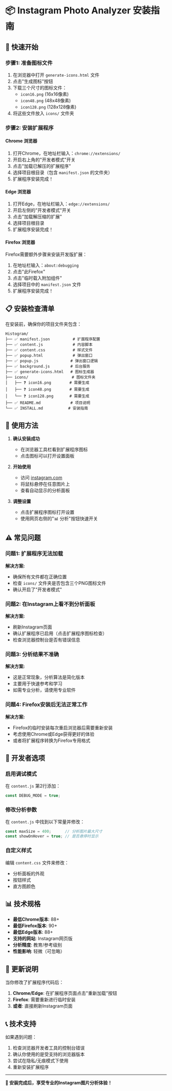 # 📦 Instagram Photo Analyzer 安装指南

## 🎯 快速开始

### 步骤1: 准备图标文件
1. 在浏览器中打开 `generate-icons.html` 文件
2. 点击"生成图标"按钮
3. 下载三个尺寸的图标文件：
   - `icon16.png` (16x16像素)
   - `icon48.png` (48x48像素) 
   - `icon128.png` (128x128像素)
4. 将这些文件放入 `icons/` 文件夹

### 步骤2: 安装扩展程序

#### Chrome 浏览器
1. 打开Chrome，在地址栏输入：`chrome://extensions/`
2. 开启右上角的"开发者模式"开关
3. 点击"加载已解压的扩展程序"
4. 选择项目根目录（包含 `manifest.json` 的文件夹）
5. 扩展程序安装完成！

#### Edge 浏览器
1. 打开Edge，在地址栏输入：`edge://extensions/`
2. 开启左侧的"开发者模式"开关
3. 点击"加载解压缩的扩展"
4. 选择项目根目录
5. 扩展程序安装完成！

#### Firefox 浏览器
Firefox需要额外步骤来安装开发版扩展：
1. 在地址栏输入：`about:debugging`
2. 点击"此Firefox"
3. 点击"临时载入附加组件"
4. 选择项目中的 `manifest.json` 文件
5. 扩展程序安装完成！

## 📋 安装检查清单

在安装前，确保你的项目文件夹包含：

```
Histogram/
├── ✅ manifest.json          # 扩展程序配置
├── ✅ content.js             # 内容脚本
├── ✅ content.css            # 样式文件  
├── ✅ popup.html             # 弹出窗口
├── ✅ popup.js              # 弹出窗口逻辑
├── ✅ background.js         # 后台服务
├── ✅ generate-icons.html   # 图标生成器
├── icons/                   # 图标文件夹
│   ├── ❓ icon16.png        # 需要生成
│   ├── ❓ icon48.png        # 需要生成
│   └── ❓ icon128.png       # 需要生成
├── ✅ README.md             # 项目说明
└── ✅ INSTALL.md           # 安装指南
```

## 🚀 使用方法

1. **确认安装成功**
   - 在浏览器工具栏看到扩展程序图标
   - 点击图标可以打开设置面板

2. **开始使用**
   - 访问 [instagram.com](https://instagram.com)
   - 将鼠标悬停在任意图片上
   - 查看自动显示的分析面板

3. **调整设置**
   - 点击扩展程序图标打开设置
   - 使用网页右侧的"📊 分析"按钮快速开关

## ⚠️ 常见问题

### 问题1: 扩展程序无法加载
**解决方案:**
- 确保所有文件都在正确位置
- 检查 `icons/` 文件夹是否包含三个PNG图标文件
- 确认开启了"开发者模式"

### 问题2: 在Instagram上看不到分析面板
**解决方案:**
- 刷新Instagram页面
- 确认扩展程序已启用（点击扩展程序图标检查）
- 检查浏览器控制台是否有错误信息

### 问题3: 分析结果不准确
**解决方案:**
- 这是正常现象，分析算法是简化版本
- 主要用于快速参考和学习
- 如需专业分析，请使用专业软件

### 问题4: Firefox安装后无法正常工作
**解决方案:**
- Firefox的临时安装每次重启浏览器后需要重新安装
- 考虑使用Chrome或Edge获得更好的体验
- 或者将扩展程序转换为Firefox专用格式

## 🔧 开发者选项

### 启用调试模式
在 `content.js` 第2行添加：
```javascript
const DEBUG_MODE = true;
```

### 修改分析参数
在 `content.js` 中找到以下常量并修改：
```javascript
const maxSize = 400;      // 分析图片最大尺寸
const showOnHover = true; // 是否悬停时显示
```

### 自定义样式
编辑 `content.css` 文件来修改：
- 分析面板的外观
- 按钮样式
- 直方图颜色

## 📊 技术规格

- **最低Chrome版本**: 88+
- **最低Firefox版本**: 90+
- **最低Edge版本**: 88+
- **支持的网站**: Instagram网页版
- **分析精度**: 教育/参考级别
- **性能影响**: 轻微（可忽略）

## 🔄 更新说明

当你修改了扩展程序代码后：

1. **Chrome/Edge**: 在扩展程序页面点击"重新加载"按钮
2. **Firefox**: 需要重新进行临时安装
3. **或者**: 直接刷新Instagram页面

## 📞 技术支持

如果遇到问题：
1. 检查浏览器开发者工具的控制台错误
2. 确认你使用的是受支持的浏览器版本
3. 尝试在隐私/无痕模式下使用
4. 重新安装扩展程序

---

**🎉 安装完成后，享受专业的Instagram图片分析体验！**
